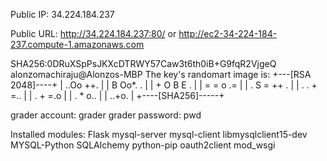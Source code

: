 Public IP: 34.224.184.237

Public URL: http://34.224.184.237:80/ or http://ec2-34-224-184-237.compute-1.amazonaws.com

SHA256:0DRuXSpPsJKXcDTRWY57Caw3t6th0iB+G9fqR2VjgeQ alonzomachiraju@Alonzos-MBP
The key's randomart image is:
+---[RSA 2048]----+
|      ..Oo ++.   |
|       B Oo*. .  |
|      + O B E  . |
|       = = o .=  |
|      . S = ++ . |
|     . . + =..   |
|      . + =.o    |
|       . * o..   |
|        ..+o.    |
+----[SHA256]-----+

grader account: grader
grader password: pwd

Installed modules:
Flask
mysql-server
mysql-client
libmysqlclient15-dev
MYSQL-Python
SQLAlchemy
python-pip
oauth2client
mod_wsgi

